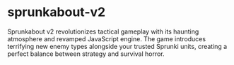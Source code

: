 # sprunkabout-v2
Sprunkabout v2 revolutionizes tactical gameplay with its haunting atmosphere and revamped JavaScript engine. The game introduces terrifying new enemy types alongside your trusted Sprunki units, creating a perfect balance between strategy and survival horror.
